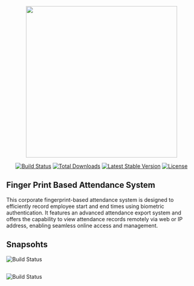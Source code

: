 <p align="center"><a href="https://laravel.com" target="_blank"><img src="https://raw.githubusercontent.com/laravel/art/master/logo-lockup/5%20SVG/2%20CMYK/1%20Full%20Color/laravel-logolockup-cmyk-red.svg" width="400"></a></p>

<p align="center">
<a href="https://travis-ci.org/laravel/framework"><img src="https://travis-ci.org/laravel/framework.svg" alt="Build Status"></a>
<a href="https://packagist.org/packages/laravel/framework"><img src="https://img.shields.io/packagist/dt/laravel/framework" alt="Total Downloads"></a>
<a href="https://packagist.org/packages/laravel/framework"><img src="https://img.shields.io/packagist/v/laravel/framework" alt="Latest Stable Version"></a>
<a href="https://packagist.org/packages/laravel/framework"><img src="https://img.shields.io/packagist/l/laravel/framework" alt="License"></a>
</p>

## Finger Print Based Attendance System

This corporate fingerprint-based attendance system is designed to efficiently record employee start and end times using biometric authentication. It features an advanced attendance export system and offers the capability to view attendance records remotely via web or IP address, enabling seamless online access and management.

## Snapsohts

<img src="https://photos.app.goo.gl/sTV4PwcE4GJzipVb7" alt="Build Status">

##

<img src="https://photos.app.goo.gl/NTqtNgLBoB2Ykz3s9" alt="Build Status">
